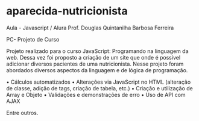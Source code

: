 # aparecida-nutricionista

Aula - Javascript / Alura
Prof. Douglas Quintanilha Barbosa Ferreira

PC- Projeto de Curso

Projeto realizado para o curso JavaScript: Programando na linguagem da web. Dessa vez foi proposto a criação de um site que onde é possível adicionar diversos pacientes de uma nutricionista.
Nesse projeto foram abordados diversos aspectos da linguagem e de lógica de programação.

•	Cálculos automatizados
•	Alterações via JavaScript no HTML (alteração de classe, adição de tags, criação de tabela, etc.)
•	Criação e utilização de Array e Objeto
•	Validações e demonstrações de erro
•	Uso de API com AJAX

Entre outros.
